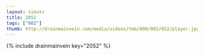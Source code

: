 ```yaml
--- 
layout: sieutv
title: 2052
tags: ["002"]
thumb: http://drainmainvein.com/media/videos/tmb/000/002/052/player.jpg
---
```

{% include drainmainvein key="2052" %} 
